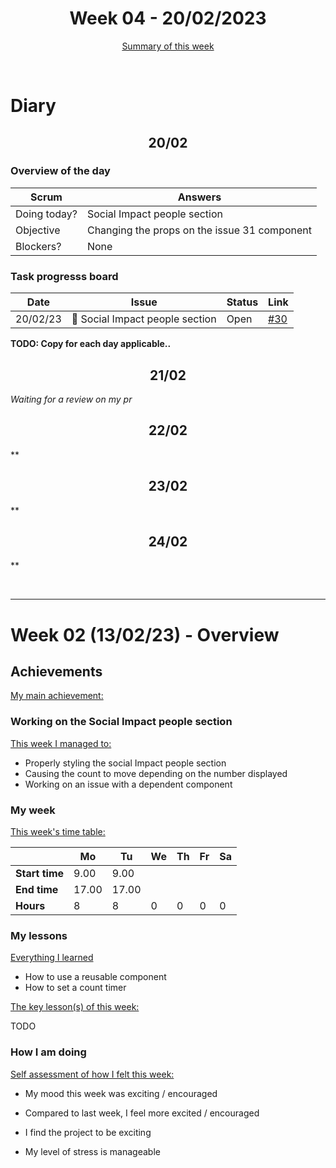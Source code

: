 


<!-- 
  Welcome to your weekly agenda.
  In this agenda, you will note down day to day progress.
-->

<h1 align="center">Week 04 - 20/02/2023</h1>

<p align="center"><a href="#summary">Summary of this week</a></p>

<br/>

<!-- 
  -- SECTION: OVERVIEW
  -- For each day, fill out your diary
  -->

<h1>Diary</h1>

<h2 align="center">20/02</h2>

### Overview of the day

<!-- Fill out the daily scrum table 
  -- Doing today? - What are you working on today?
  -- Objective?   - What do you hope to achieve today?
  -- Blockers?    - Any blockers? Anywhere you need help?
-->

| Scrum	       | Answers 	| 
|----------	   |-------	  |
| Doing today? | Social Impact people section|
| Objective    | Changing the props on the issue 31 component|
| Blockers?    | None|

### Task progresss board

<!-- List all the tasks and bounties in progress this week -->

| Date     	| Issue 	| Status 	| Link 	|
|----------	|-------	|--------	|------	|
| 20/02/23 	| 🏇 Social Impact people section | Open | [#30](https://github.com/italanta/elewa-group/issues/30) |

**TODO: Copy for each day applicable..**

<h2 align="center">21/02</h2>

*Waiting for a review on my pr*

<h2 align="center">22/02</h2>

**


<h2 align="center">23/02</h2>

**

<h2 align="center">24/02</h2>

**


<br/>

<hr id="summary" />
<!-- Fill this section at the end of each week, -->

# Week 02 (13/02/23) - Overview

<!-- What was your main achievement -->
<h2>Achievements</h2>

<u>My main achievement:</u>

<!-- Write the achievement you are most proud off in one line! -->
<h3>Working on the Social Impact people section</h3>

<!-- List all your achievement -->
<u>This week I managed to:</u>

- Properly styling the social Impact people section
- Causing the count to move depending on the number displayed
- Working on an issue with a dependent component

### My week
<!-- Keep track of your time table daily -->
<u>This week's time table:</u>

|                | Mo  | Tu  | We  | Th  | Fr | Sa |
|---             |---	 |---- |---  | --- |--- |--- |
| **Start time** |9.00 |9.00 | | |    |    |
| **End time**	 |17.00|17.00| | |    |    |
| **Hours**	     | 8   | 8   |  0  | 0  | 0  | 0  |


### My lessons
<!-- What did I learn? -->
<u>Everything I learned</u>
- How to use a reusable component
- How to set a count timer

<u>The key lesson(s) of this week:</u>

TODO

### How I am doing
<!-- How did you feel? -->
<u>Self assessment of how I felt this week:</u>

- My mood this week was exciting / encouraged 

- Compared to last week, I feel more excited / encouraged

- I find the project to be exciting

- My level of stress is manageable 